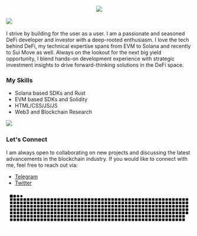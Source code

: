 <p align="center"><img src="https://readme-typing-svg.demolab.com?font=Secular+One&weight=600&size=45&duration=3000&color=7286D3&center=true&vCenter=true&width=435&lines=Hi%2C+I'm+Adwit+%F0%9F%91%8B"/></a></p>

![](https://visitor-badge.laobi.icu/badge?page_id=AdwitM.AdwitM)

I strive by building for the user as a user. I am a passionate and seasoned DeFi developer and investor with a deep-rooted enthusiasm. I love the tech behind DeFi, my technical expertise spans from EVM to Solana and
recently to Sui Move as well. Always on the lookout for the next big yield opportunity, I blend hands-on development experience with strategic investment insights to drive forward-thinking solutions in the DeFi space.

### My Skills
* Solana based SDKs and Rust
* EVM based SDKs and Solidity
* HTML/CSS/JS/JS
* Web3 and Blockchain Research

<img src="https://github-readme-stats.vercel.app/api/wakatime?username=NeroSensei&theme=tokyonight&langs_count=4" width="500">

### Let's Connect
I am always open to collaborating on new projects and discussing the latest advancements in the blockchain industry. If you would like to connect with me, feel free to reach out via:  

* [Telegram](https://t.me/NeroSensei)
* [Twitter](https://x.com/nero__sensei) 


<picture>
  <source media="(prefers-color-scheme: dark)" srcset="https://raw.githubusercontent.com/AdwitM/AdwitM/output/github-contribution-grid-snake-dark.svg">
  <source media="(prefers-color-scheme: light)" srcset="https://raw.githubusercontent.com/AdwitM/AdwitM/output/github-contribution-grid-snake.svg">
  <img alt="github contribution grid snake animation" src="https://raw.githubusercontent.com/platane/platane/output/github-contribution-grid-snake.svg">
</picture>  
